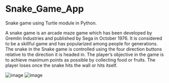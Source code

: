 # Snake_Game_App
Snake game using Turtle module in Python.

A snake game is an arcade maze game which has been developed by Gremlin Industries and published by Sega in October 1976. It is considered to be a skillful game and has popularized among people for generations. The snake in the Snake game is controlled using the four direction buttons relative to the direction it is headed in. The player’s objective in the game is to achieve maximum points as possible by collecting food or fruits. The player loses once the snake hits the wall or hits itself.

![image](https://user-images.githubusercontent.com/94559783/162966768-2ee16adf-4dfd-4a32-b1db-dcd982c2f9ae.png)
![image](https://user-images.githubusercontent.com/94559783/162967333-1ab40184-3c37-4b38-b150-f2d5e52a6b3e.png)
